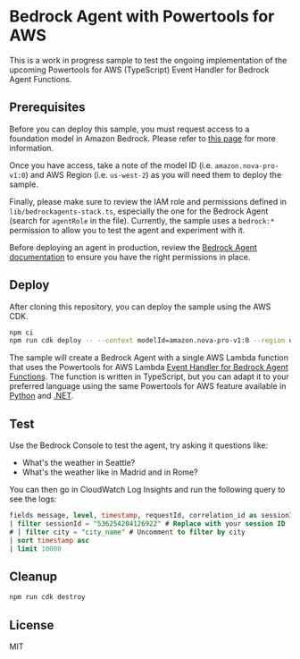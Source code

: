 # Bedrock Agent with Powertools for AWS

This is a work in progress sample to test the ongoing implementation of the upcoming Powertools for AWS (TypeScript) Event Handler for Bedrock Agent Functions.

## Prerequisites

Before you can deploy this sample, you must request access to a foundation model in Amazon Bedrock. Please refer to [this page](https://docs.aws.amazon.com/bedrock/latest/userguide/model-access-modify.html) for more information.

Once you have access, take a note of the model ID (i.e. `amazon.nova-pro-v1:0`) and AWS Region (i.e. `us-west-2`) as you will need them to deploy the sample.

Finally, please make sure to review the IAM role and permissions defined in `lib/bedrockagents-stack.ts`, especially the one for the Bedrock Agent (search for `agentRole` in the file). Currently, the sample uses a `bedrock:*` permission to allow you to test the agent and experiment with it.

Before deploying an agent in production, review the [Bedrock Agent documentation](https://docs.aws.amazon.com/bedrock/latest/userguide/security_iam_id-based-policy-examples-agent.html) to ensure you have the right permissions in place.

## Deploy

After cloning this repository, you can deploy the sample using the AWS CDK.

```bash
npm ci
npm run cdk deploy -- --context modelId=amazon.nova-pro-v1:0 --region us-west-2
```

The sample will create a Bedrock Agent with a single AWS Lambda function that uses the Powertools for AWS Lambda [Event Handler for Bedrock Agent Functions](https://s12d.com/bedrock-agents-sample-github-link). The function is written in TypeScript, but you can adapt it to your preferred language using the same Powertools for AWS feature available in [Python](https://docs.powertools.aws.dev/lambda/python/latest/core/event_handler/bedrock_agents/) and [.NET](https://docs.powertools.aws.dev/lambda/dotnet/core/event_handler/bedrock_agent_function/).

## Test

Use the Bedrock Console to test the agent, try asking it questions like:

- What's the weather in Seattle?
- What's the weather like in Madrid and in Rome?

You can then go in CloudWatch Log Insights and run the following query to see the logs:

```sql
fields message, level, timestamp, requestId, correlation_id as sessionId, tool
| filter sessionId = "536254204126922" # Replace with your session ID
# | filter city = "city_name" # Uncomment to filter by city
| sort timestamp asc
| limit 10000
```

## Cleanup

```bash
npm run cdk destroy
```

## License

MIT
